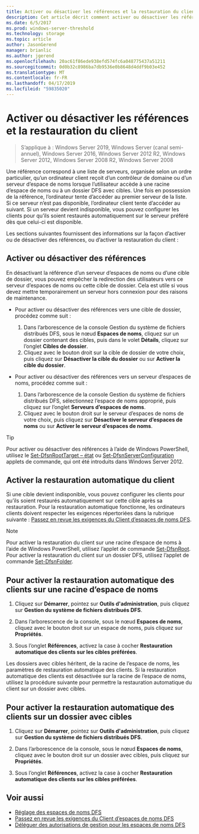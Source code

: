 ```yaml
---
title: Activer ou désactiver les références et la restauration du client
description: Cet article décrit comment activer ou désactiver les références et la restauration du client.
ms.date: 6/5/2017
ms.prod: windows-server-threshold
ms.technology: storage
ms.topic: article
author: JasonGerend
manager: brianlic
ms.author: jgerend
ms.openlocfilehash: 20ac61f86ede938efd574fc6a048775437a51211
ms.sourcegitcommit: 0d0b32c8986ba7db9536e0b8648d4ddf9b03e452
ms.translationtype: MT
ms.contentlocale: fr-FR
ms.lasthandoff: 04/17/2019
ms.locfileid: "59835020"
---
```

# <a name="enable-or-disable-referrals-and-client-failback"></a>Activer ou désactiver les références et la restauration du client

> S’applique à : Windows Server 2019, Windows Server (canal semi-annuel), Windows Server 2016, Windows Server 2012 R2, Windows Server 2012, Windows Server 2008 R2, Windows Server 2008

Une référence correspond à une liste de serveurs, organisée selon un ordre particulier, qu’un ordinateur client reçoit d’un contrôleur de domaine ou d’un serveur d’espace de noms lorsque l’utilisateur accède à une racine d’espace de noms ou à un dossier DFS avec cibles. Une fois en possession de la référence, l’ordinateur tente d’accéder au premier serveur de la liste. Si ce serveur n’est pas disponible, l’ordinateur client tente d’accéder au suivant. Si un serveur devient indisponible, vous pouvez configurer les clients pour qu’ils soient restaurés automatiquement sur le serveur préféré dès que celui-ci est disponible.

Les sections suivantes fournissent des informations sur la façon d’activer ou de désactiver des références, ou d’activer la restauration du client :

## <a name="enable-or-disable-referrals"></a>Activer ou désactiver des références

En désactivant la référence d’un serveur d’espaces de noms ou d’une cible de dossier, vous pouvez empêcher la redirection des utilisateurs vers ce serveur d’espaces de noms ou cette cible de dossier. Cela est utile si vous devez mettre temporairement un serveur hors connexion pour des raisons de maintenance.

-   Pour activer ou désactiver des références vers une cible de dossier, procédez comme suit :

    1.  Dans l’arborescence de la console Gestion du système de fichiers distribués DFS, sous le nœud **Espaces de noms**, cliquez sur un dossier contenant des cibles, puis dans le volet **Détails**, cliquez sur l’onglet **Cibles de dossier**.
    2.  Cliquez avec le bouton droit sur la cible de dossier de votre choix, puis cliquez sur **Désactiver la cible du dossier** ou sur **Activer la cible du dossier**.

-   Pour activer ou désactiver des références vers un serveur d’espaces de noms, procédez comme suit :

    1.  Dans l’arborescence de la console Gestion du système de fichiers distribués DFS, sélectionnez l’espace de noms approprié, puis cliquez sur l’onglet **Serveurs d’espaces de noms**.
    2.  Cliquez avec le bouton droit sur le serveur d’espaces de noms de votre choix, puis cliquez sur **Désactiver le serveur d’espaces de noms** ou sur **Activer le serveur d’espaces de noms**.


> [!TIP]
> Pour activer ou désactiver des références à l’aide de Windows PowerShell, utilisez le [Set-DfsnRootTarget – état](https://technet.microsoft.com/library/jj884266.aspx) ou [Set-DfsnServerConfiguration](https://technet.microsoft.com/library/jj884277.aspx) applets de commande, qui ont été introduits dans Windows Server 2012.

## <a name="enable-client-failback"></a>Activer la restauration automatique du client

Si une cible devient indisponible, vous pouvez configurer les clients pour qu’ils soient restaurés automatiquement sur cette cible après sa restauration. Pour la restauration automatique fonctionne, les ordinateurs clients doivent respecter les exigences répertoriées dans la rubrique suivante : [Passez en revue les exigences du Client d’espaces de noms DFS](https://technet.microsoft.com/library/cc771913(v=ws.11).aspx).


> [!NOTE]
> Pour activer la restauration du client sur une racine d’espace de noms à l’aide de Windows PowerShell, utilisez l’applet de commande [Set-DfsnRoot](https://technet.microsoft.com/library/jj884281.aspx). Pour activer la restauration du client sur un dossier DFS, utilisez l’applet de commande [Set-DfsnFolder](https://technet.microsoft.com/library/jj884283.aspx).


## <a name="to-enable-client-failback-for-a-namespace-root"></a>Pour activer la restauration automatique des clients sur une racine d’espace de noms

1.  Cliquez sur **Démarrer**, pointez sur **Outils d'administration**, puis cliquez sur **Gestion du système de fichiers distribués DFS**.

2.  Dans l’arborescence de la console, sous le nœud **Espaces de noms**, cliquez avec le bouton droit sur un espace de noms, puis cliquez sur **Propriétés**.

3.  Sous l’onglet **Références**, activez la case à cocher **Restauration automatique des clients sur les cibles préférées**.

Les dossiers avec cibles héritent, de la racine de l’espace de noms, les paramètres de restauration automatique des clients. Si la restauration automatique des clients est désactivée sur la racine de l’espace de noms, utilisez la procédure suivante pour permettre la restauration automatique du client sur un dossier avec cibles.

## <a name="to-enable-client-failback-for-a-folder-with-targets"></a>Pour activer la restauration automatique des clients sur un dossier avec cibles

1.  Cliquez sur **Démarrer**, pointez sur **Outils d'administration**, puis cliquez sur **Gestion du système de fichiers distribués DFS**.

2.  Dans l’arborescence de la console, sous le nœud **Espaces de noms**, cliquez avec le bouton droit sur un dossier avec cibles, puis cliquez sur **Propriétés**.

3.  Sous l’onglet **Références**, activez la case à cocher **Restauration automatique des clients sur les cibles préférées**.

## <a name="see-also"></a>Voir aussi 

-   [Réglage des espaces de noms DFS](tuning-dfs-namespaces.md)
-   [Passez en revue les exigences du Client d’espaces de noms DFS](https://technet.microsoft.com/library/cc771913(v=ws.11).aspx)
-   [Déléguer des autorisations de gestion pour les espaces de noms DFS](delegate-management-permissions-for-dfs-namespaces.md)